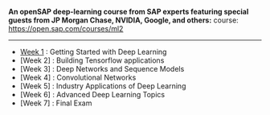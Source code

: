 
**An openSAP deep-learning course from SAP experts featuring special guests from JP Morgan Chase, NVIDIA, Google, and others:** course: https://open.sap.com/courses/ml2

*********************************


* [Week 1](https://github.com/gopala-kr/enterprise-dl-with-tf/tree/master/notes-assignments/Week-1) : Getting Started with Deep Learning
* [Week 2] : Building Tensorflow applications
* [Week 3] : Deep Networks and Sequence Models
* [Week 4] : Convolutional Networks
* [Week 5] : Industry Applications of Deep Learning
* [Week 6] : Advanced Deep Learning Topics
* [Week 7] : Final Exam
